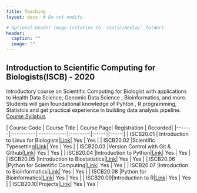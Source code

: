 ```yaml
---
title: Teaching 
layout: docs  # Do not modify.

# Optional header image (relative to `static/media/` folder).
header:
  caption: ""
  image: ""
---
```


## Introduction to Scientific Computing for Biologists(ISCB) - 2020
Introductory course on Scientific Computing for Biologist with applications to Health Data Science, Genomic Data Science , Bioinformatics, and more. Students will gain foundational knowledge of Pyhton , R programming, Statistcis and get practical experience in building data analysis pipeline. [Course Syllabus](https://docs.google.com/spreadsheets/d/e/2PACX-1vRQeQjEX34X0viRQUh8oFKZangkA-kkh8lsXrWJ1XbHGNp-E8k6JQQEpnT2H74wKU4izuBsfw0fvf5P/pubhtml)

| Course Code | Course Title | Course Page| Registration | Recorded|
|-------|:----------|:------------|:--------:|:-----:|:-----:|
| ISCB20.01 | Introduction to Linux for Biologists|[Link](https://github.com/scicomforbio/ISCB20.01)| Yes | Yes | 
| ISCB20.02 |Scientific Typesetting|[Link](https://github.com/scicomforbio/ISCB20.02)| Yes | Yes | 
| ISCB20.03 |Version Control with Git & Github|[Link](https://github.com/scicomforbio/ISCB20.03)| Yes | Yes | 
| ISCB20.04 |Introduction to Python|[Link](https://github.com/scicomforbio/ISCB20.04)| Yes | Yes | 
| ISCB20.05 |Introduction to Biostatistics|[Link](https://github.com/scicomforbio/ISCB20.05)| Yes | Yes | 
| ISCB20.06 |Python for Scientific Computing|[Link](https://github.com/scicomforbio/ISCB20.06)| Yes | Yes | 
| ISCB20.07 |Introduction to Bioinformatics|[Link](https://github.com/scicomforbio/ISCB20.07)| Yes | Yes | 
| ISCB20.08 |Python for Bioinformatics|[Link](https://github.com/scicomforbio/ISCB20.8)| Yes | Yes |
| ISCB20.09|Introduction to R|[Link](https://github.com/scicomforbio/ISCB20.10)| Yes | Yes |
| ISCB20.10|Projects|[Link](https://github.com/scicomforbio/ISCB20.10)| Yes | Yes |